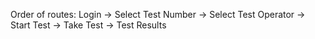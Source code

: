 Order of routes: Login -> Select Test Number -> Select Test Operator -> Start Test -> Take Test -> Test Results